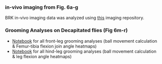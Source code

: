 ### in-vivo imaging from Fig. 6a-g
BRK in-vivo imaging data was analyzed using [this](https://github.com/bidaye-lab/Sapkal_et_al_2024/tree/main/Figure6/imaging_analysis-main) imaging repository.

### Grooming Analyses on Decapitated flies (Fig 6m-r)
- [Notebook](https://github.com/bidaye-lab/Sapkal_et_al_2024/blob/main/Figure6/FrontGrooming_ballvel.ipynb) for all front-leg grooming analyses (ball movement calculation & Femur-tibia flexion join angle heatmaps)
- [Notebook](https://github.com/bidaye-lab/Sapkal_et_al_2024/blob/main/Figure6/HindGrooming_ballvel.ipynb) for all hind-leg grooming analyses (ball movement calculation & leg flexion angle heatmaps)
